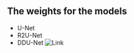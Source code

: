 ## The weights for the models

* U-Net
* R2U-Net
* DDU-Net ![Link](https://drive.google.com/file/d/1bMp7Dk53gxiaNO75PkWRPvT7Cc7xHose/view?usp=sharing)

